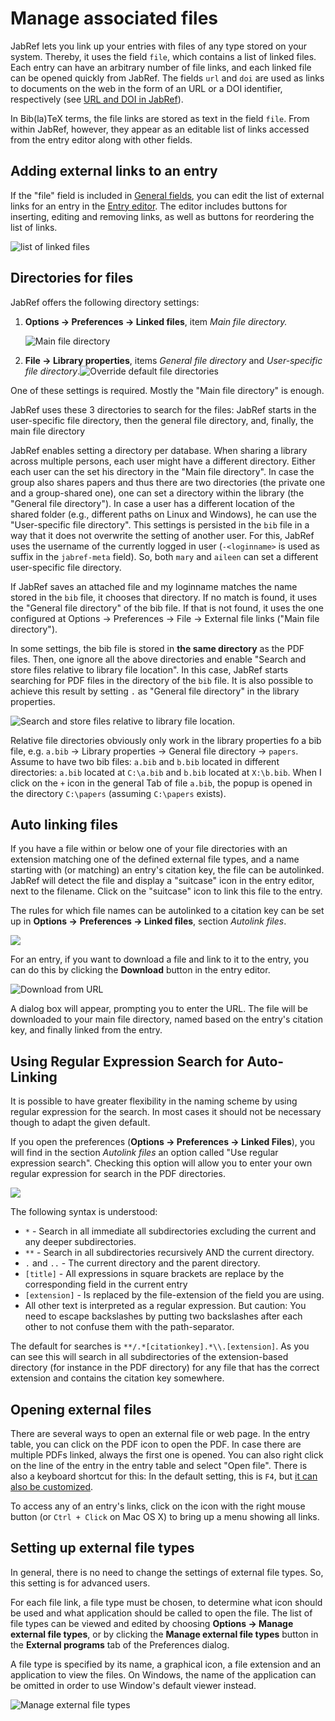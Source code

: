 # Manage associated files

JabRef lets you link up your entries with files of any type stored on your system. Thereby, it uses the field `file`, which contains a list of linked files. Each entry can have an arbitrary number of file links, and each linked file can be opened quickly from JabRef. The fields `url` and `doi` are used as links to documents on the web in the form of an URL or a DOI identifier, respectively \(see [URL and DOI in JabRef](../advanced/externalfiles.md)\).

In Bib\(la\)TeX terms, the file links are stored as text in the field `file`. From within JabRef, however, they appear as an editable list of links accessed from the entry editor along with other fields.

## Adding external links to an entry

If the "file" field is included in [General fields](../setup/generalfields.md), you can edit the list of external links for an entry in the [Entry editor](../advanced/entryeditor/). The editor includes buttons for inserting, editing and removing links, as well as buttons for reordering the list of links.

![list of linked files](../.gitbook/assets/entryeditor-linkedfiles%20%282%29.png)

## Directories for files

JabRef offers the following directory settings:

1. **Options → Preferences → Linked files**, item _Main file directory._

   ![Main file directory](../.gitbook/assets/preferences-linkedfiles-5.2%20%281%29.png)

2. **File → Library properties**, items _General file directory_ and _User-specific file directory_.![Override default file directories](../.gitbook/assets/libraryproperties-overridedefaultfiledirectories%20%282%29.png)

One of these settings is required. Mostly the "Main file directory" is enough.

JabRef uses these 3 directories to search for the files: JabRef starts in the user-specific file directory, then the general file directory, and, finally, the main file directory​

JabRef enables setting a directory per database. When sharing a library across multiple persons, each user might have a different directory. Either each user can the set his directory in the "Main file directory". In case the group also shares papers and thus there are two directories \(the private one and a group-shared one\), one can set a directory within the library \(the "General file directory"\). In case a user has a different location of the shared folder \(e.g., different paths on Linux and Windows\), he can use the "User-specific file directory". This settings is persisted in the `bib` file in a way that it does not overwrite the setting of another user. For this, JabRef uses the username of the currently logged in user \(`-<loginname>` is used as suffix in the `jabref-meta` field\). So, both `mary` and `aileen` can set a different user-specific file directory.

If JabRef saves an attached file and my loginname matches the name stored in the `bib` file, it chooses that directory. If no match is found, it uses the "General file directory" of the bib file. If that is not found, it uses the one configured at Options → Preferences → File → External file links \("Main file directory"\).

In some settings, the bib file is stored in **the same directory** as the PDF files. Then, one ignore all the above directories and enable "Search and store files relative to library file location". In this case, JabRef starts searching for PDF files in the directory of the `bib` file. It is also possible to achieve this result by setting `.` as "General file directory" in the library properties.

![Search and store files relative to library file location](../.gitbook/assets/preferences-file-searchandstoreforfilesrelativetolibraryfilelocation%20%281%29.png).

Relative file directories obviously only work in the library properties fo a bib file, e.g. `a.bib` → Library properties → General file directory → `papers`. Assume to have two bib files: `a.bib` and `b.bib` located in different directories: `a.bib` located at `C:\a.bib` and `b.bib` located at `X:\b.bib`. When I click on the `+` icon in the general Tab of file `a.bib`, the popup is opened in the directory `C:\papers` \(assuming `C:\papers` exists\).

## Auto linking files

If you have a file within or below one of your file directories with an extension matching one of the defined external file types, and a name starting with \(or matching\) an entry's citation key, the file can be autolinked. JabRef will detect the file and display a "suitcase" icon in the entry editor, next to the filename. Click on the "suitcase" icon to link this file to the entry.

The rules for which file names can be autolinked to a citation key can be set up in **Options →** **Preferences → Linked files**, section _Autolink files_.

![](../.gitbook/assets/preferences-linkedfiles-5.2%20%281%29.png)

For an entry, if you want to download a file and link to it to the entry, you can do this by clicking the **Download** button in the entry editor.

![Download from URL](../.gitbook/assets/entryeditor-general-downloadfilefromurl%20%282%29.png)

A dialog box will appear, prompting you to enter the URL. The file will be downloaded to your main file directory, named based on the entry's citation key, and finally linked from the entry.

## Using Regular Expression Search for Auto-Linking

It is possible to have greater flexibility in the naming scheme by using regular expression for the search. In most cases it should not be necessary though to adapt the given default.

If you open the preferences \(**Options → Preferences → Linked Files**\), you will find in the section _Autolink files_ an option called "Use regular expression search". Checking this option will allow you to enter your own regular expression for search in the PDF directories.

![](../.gitbook/assets/preferences-linkedfiles-5.2%20%281%29.png)

The following syntax is understood:

* `*` - Search in all immediate all subdirectories excluding the current and any deeper subdirectories.
* `**` - Search in all subdirectories recursively AND the current directory.
* `.` and `..` - The current directory and the parent directory.
* `[title]` - All expressions in square brackets are replace by the corresponding field in the current entry
* `[extension]` - Is replaced by the file-extension of the field you are using.
* All other text is interpreted as a regular expression. But caution: You need to escape backslashes by putting two backslashes after each other to not confuse them with the path-separator.

The default for searches is `**/.*[citationkey].*\\.[extension]`. As you can see this will search in all subdirectories of the extension-based directory \(for instance in the PDF directory\) for any file that has the correct extension and contains the citation key somewhere.

## Opening external files

There are several ways to open an external file or web page. In the entry table, you can click on the PDF icon to open the PDF. In case there are multiple PDFs linked, always the first one is opened. You can also right click on the line of the entry in the entry table and select "Open file". There is also a keyboard shortcut for this: In the default setting, this is `F4`, but [it can also be customized](../setup/customkeybindings.md).

To access any of an entry's links, click on the icon with the right mouse button \(or `Ctrl + Click` on Mac OS X\) to bring up a menu showing all links.

## Setting up external file types

In general, there is no need to change the settings of external file types. So, this setting is for advanced users.

For each file link, a file type must be chosen, to determine what icon should be used and what application should be called to open the file. The list of file types can be viewed and edited by choosing **Options → Manage external file types**, or by clicking the **Manage external file types** button in the **External programs** tab of the Preferences dialog.

A file type is specified by its name, a graphical icon, a file extension and an application to view the files. On Windows, the name of the application can be omitted in order to use Window's default viewer instead.

![Manage external file types](../.gitbook/assets/manageexternalfiletypes%20%282%29.png)

